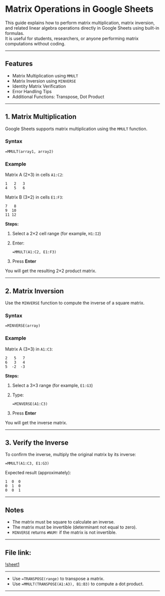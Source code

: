 
# Matrix Operations in Google Sheets

This guide explains how to perform matrix multiplication, matrix inversion, and related linear algebra operations directly in Google Sheets using built-in formulas.  
It is useful for students, researchers, or anyone performing matrix computations without coding.

---

## Features

- Matrix Multiplication using `MMULT`
- Matrix Inversion using `MINVERSE`
- Identity Matrix Verification
- Error Handling Tips
- Additional Functions: Transpose, Dot Product

---

## 1. Matrix Multiplication

Google Sheets supports matrix multiplication using the `MMULT` function.

### Syntax
```excel
=MMULT(array1, array2)
````

### Example

Matrix A (2×3) in cells `A1:C2`:

```
1   2   3
4   5   6
```

Matrix B (3×2) in cells `E1:F3`:

```
7   8
9  10
11 12
```

**Steps:**

1. Select a 2×2 cell range (for example, `H1:I2`)
2. Enter:

   ```excel
   =MMULT(A1:C2, E1:F3)
   ```
3. Press **Enter**

You will get the resulting 2×2 product matrix.

---

## 2. Matrix Inversion

Use the `MINVERSE` function to compute the inverse of a square matrix.

### Syntax

```excel
=MINVERSE(array)
```

### Example

Matrix A (3×3) in `A1:C3`:

```
2   5   7
6   3   4
5  -2  -3
```

**Steps:**

1. Select a 3×3 range (for example, `E1:G3`)
2. Type:

   ```excel
   =MINVERSE(A1:C3)
   ```
3. Press **Enter**

You will get the inverse matrix.

---

## 3. Verify the Inverse

To confirm the inverse, multiply the original matrix by its inverse:

```excel
=MMULT(A1:C3, E1:G3)
```

Expected result (approximately):

```
1  0  0
0  1  0
0  0  1
```

---

## Notes

* The matrix must be square to calculate an inverse.
* The matrix must be invertible (determinant not equal to zero).
* `MINVERSE` returns `#NUM!` if the matrix is not invertible.

---

## File link: 
[!sheet1](https://docs.google.com/spreadsheets/d/1WAygFIwGgWvAx1wNf_-_9Yp7nOq4THCqC-ZBcbiZiDc/edit?usp=sharing)

---

* Use `=TRANSPOSE(range)` to transpose a matrix.
* Use `=MMULT(TRANSPOSE(A1:A3), B1:B3)` to compute a dot product.

---


